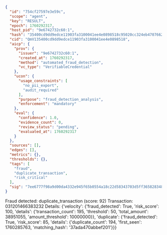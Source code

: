 ```json
{
  "id": "754cf27597e3e59c",
  "scope": "agent",
  "key": "RESULT",
  "epoch": 1760292317,
  "host_pid": "9e6742732c60:1",
  "hash": "35400cd9dd9edce11903fa3100041ee4e0898518c95020cc324eb470766287d5",
  "cid": "QmV135400cd9dd9edce11903fa3100041ee4e0898518",
  "aicp": {
    "prov": {
      "issuer": "9e6742732c60:1",
      "created_at": 1760292317,
      "method": "automated_fraud_detection",
      "vc_type": "VerifiableCredential"
    },
    "ucon": {
      "usage_constraints": [
        "no_pii_export",
        "audit_required"
      ],
      "purpose": "fraud_detection_analysis",
      "enforcement": "mandatory"
    },
    "eval": {
      "confidence": 1.0,
      "evidence_count": 0,
      "review_status": "pending",
      "evaluated_at": 1760292317
    }
  },
  "sources": [],
  "edges": [],
  "metrics": {},
  "thresholds": {},
  "tags": [
    "fraud",
    "duplicate_transaction",
    "risk_critical"
  ],
  "sig": "7ee6777f98a9d00da4332e945f65b0554a18c22d58343703d5ff3658283487e7"
}
```

Fraud detected: duplicate_transaction (score: 92)
Transaction: 031201466383232
Details: {'velocity': {'fraud_detected': True, 'risk_score': 100, 'details': {'transaction_count': 195, 'threshold': 50, 'total_amount': 38951055, 'amount_threshold': 10000000}}, 'duplicate': {'fraud_detected': True, 'risk_score': 85, 'details': {'duplicate_count': 194, 'first_seen': 1760285763, 'matching_hash': '37ada470abbef201'}}}